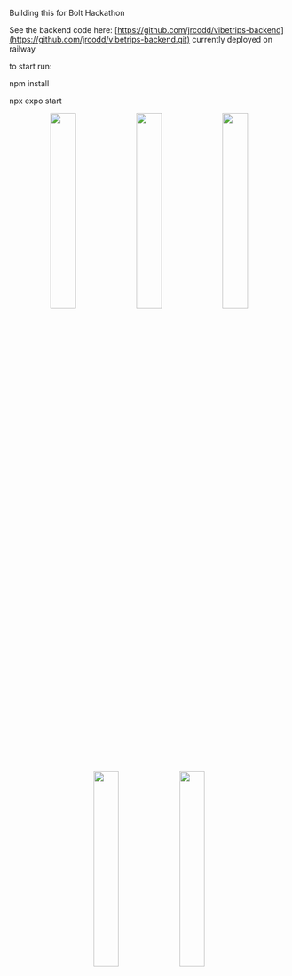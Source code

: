 Building this for Bolt Hackathon

See the backend code here: [https://github.com/jrcodd/vibetrips-backend](https://github.com/jrcodd/vibetrips-backend.git) currently deployed on railway

to start run:

npm install 


npx expo start
<p align="center">
  <img src="https://github.com/user-attachments/assets/0a304f4c-c43f-462e-8362-4ac8f4401724" width="30%" />
  <img src="https://github.com/user-attachments/assets/d09ecc7e-66f2-4713-9698-7c3983258d61" width="30%" />
  <img src="https://github.com/user-attachments/assets/3bf73526-7bbd-42b2-ae80-58dd2052bace" width="30%" />
</p>

<p align="center">
  <img src="https://github.com/user-attachments/assets/7e5d1e6b-3f09-489f-8189-c1f33fb783a1" width="30%" />
  <img src="https://github.com/user-attachments/assets/a9b4438a-217a-4c44-a0b5-ebccc8e5a23f" width="30%" />
</p>
